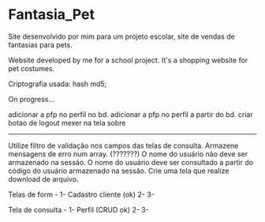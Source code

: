 # Fantasia_Pet
Site desenvolvido por mim para um projeto escolar, site de vendas de fantasias para pets.

Website developed by me for a school project. It's a shopping website for pet costumes.

Criptografia usada: hash md5;

On progress...

adicionar a pfp no perfil no bd.
adicionar a pfp no perfil a partir do bd.
criar botao de logout
mexer na tela sobre

-------------------
 Utilize filtro de validação nos campos das telas de consulta.
 Armazene mensagens de erro num array.
 (???????) O nome do usuário não deve ser armazenado na sessão. O nome do usuário deve ser consultado a partir do código do usuário armazenado na sessão.
 Crie uma tela que realize download de arquivo.

Telas de form - 
1- Cadastro cliente (ok)
2-
3-

Tela de consulta -
1- Perfil (CRUD ok)
2-
3-